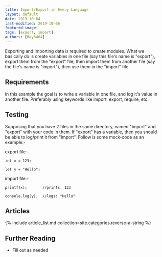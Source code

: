 ```yaml
---
title: Import/Export in Every Language
layout: default
date: 2019-10-04
last-modified: 2019-10-06
featured-image:
tags: [export, import]
authors: [Ray6464]
---
```


Exporting and Importing data is required to create modules. What we basically do is create variables in one file (say this file's name is "export"), export them from the "export" file; then import them from another file (say the file's name is "import"), then use them in the "import" file.

## Requirements

In this example the goal is to write a variable in one file, and log it's value in another file. Preferably using keywords like import, export, require, etc.

## Testing

Supposing that you have 2 files in the same directory, named "import" and "export" with your code in them. If "export" has a variable, then you should be able to log/print it from "import". Follow is some mock-code as an example:-  

export file:-  

```
int x = 123;  
```

```
let y = "Hello";  
```  

import file:- 

```
printf(x);       //prints: 123
```

```
console.log(y);  //logs: "Hello"  
```

## Articles

{% include article_list.md collection=site.categories.reverse-a-string %}

## Further Reading

- Fill out as needed

